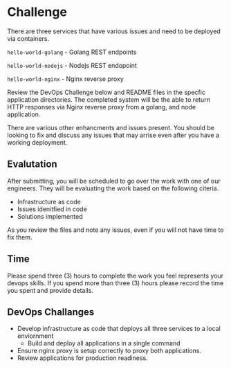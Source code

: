 # Challenge

There are three services that have various issues and need to be deployed via containers.

`hello-world-golang` - Golang REST endpoints

`hello-world-nodejs` - Nodejs REST endopoint

`hello-world-nginx` - Nginx reverse proxy

Review the DevOps Challenge below and README files in the specfic application directories. The completed system will be the able to return HTTP responses via Nginx reverse proxy from a golang, and node application.

There are various other enhancments and issues present. You should be looking to fix and discuss any issues that may arrise even after you have a working deployment.

## Evalutation

After submitting, you will be scheduled to go over the work with one of our engineers. They will be evaluating the work based on the following citeria.

- Infrastructure as code
- Issues idenitfied in code
- Solutions implemented

As you review the files and note any issues, even if you will not have time to fix them.

## Time

Please spend three (3) hours to complete the work you feel represents your devops skills. If you spend more than three (3) hours please record the time you spent and provide details.

## DevOps Challanges

- Develop infrastructure as code that deploys all three services to a local enviornment
  - Build and deploy all applications in a single command
- Ensure nginx proxy is setup correctly to proxy both applications.
- Review applications for production readiness.